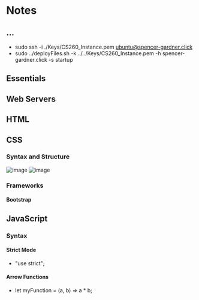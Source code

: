 # Notes

## ...
- sudo ssh -i ./Keys/CS260_Instance.pem ubuntu@spencer-gardner.click
- sudo ../deployFiles.sh -k ../../Keys/CS260_Instance.pem -h spencer-gardner.click -s startup

## Essentials

## Web Servers

## HTML

## CSS
### Syntax and Structure
![image](https://github.com/Spencer-Gardner/CS_260/assets/120418845/1f855d6b-fb51-4836-9fa2-cf7776d492fd)
![image](https://github.com/Spencer-Gardner/CS_260/assets/120418845/85663589-da2f-4b90-9821-91ba0e97e7e2)
### Frameworks
#### Bootstrap

## JavaScript
### Syntax
#### Strict Mode
- "use strict";
#### Arrow Functions
- let myFunction = (a, b) => a * b;
